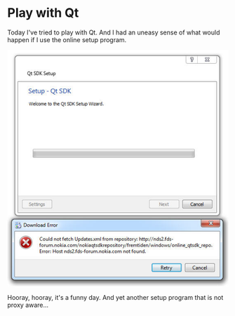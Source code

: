# Play with Qt #

Today I've tried to play with Qt. And I had an uneasy sense of what would happen if I use the online setup program.

![](./gfx/23.jpg)

Hooray, hooray, it's a funny day. And yet another setup program that is not proxy aware...
